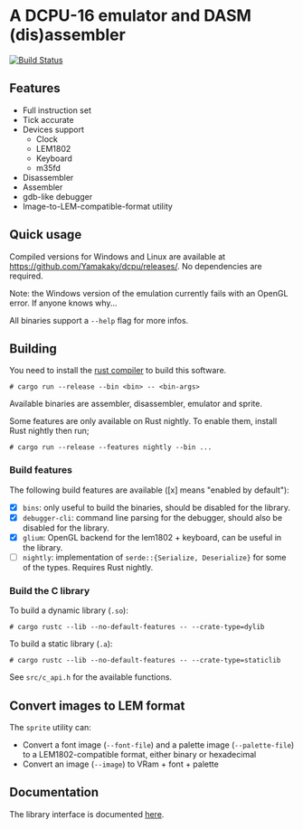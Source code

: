 # A DCPU-16 emulator and DASM (dis)assembler

[![Build Status](https://travis-ci.org/Yamakaky/dcpu.svg?branch=master)](https://travis-ci.org/Yamakaky/dcpu)

## Features

- Full instruction set
- Tick accurate
- Devices support
  - Clock
  - LEM1802
  - Keyboard
  - m35fd
- Disassembler
- Assembler
- gdb-like debugger
- Image-to-LEM-compatible-format utility

## Quick usage

Compiled versions for Windows and Linux are available at
https://github.com/Yamakaky/dcpu/releases/. No dependencies are required.

Note: the Windows version of the emulation currently fails with an OpenGL error.
If anyone knows why...

All binaries support a `--help` flag for more infos.

## Building

You need to install the [rust compiler](https://www.rust-lang.org/) to build this software.

    # cargo run --release --bin <bin> -- <bin-args>

Available binaries are assembler, disassembler, emulator and sprite.

Some features are only available on Rust nightly. To enable them, install Rust
nightly then run;

    # cargo run --release --features nightly --bin ...

### Build features

The following build features are available ([x] means "enabled by default"):

- [x] `bins`: only useful to build the binaries, should be disabled for the
      library.
- [x] `debugger-cli`: command line parsing for the debugger, should also be
      disabled for the library.
- [x] `glium`: OpenGL backend for the lem1802 + keyboard, can be useful in the
      library.
- [ ] `nightly`: implementation of `serde::{Serialize, Deserialize}` for some of
      the types. Requires Rust nightly.

### Build the C library

To build a dynamic library (`.so`):

    # cargo rustc --lib --no-default-features -- --crate-type=dylib

To build a static library (`.a`):

    # cargo rustc --lib --no-default-features -- --crate-type=staticlib

See `src/c_api.h` for the available functions.

## Convert images to LEM format

The `sprite` utility can:

- Convert a font image (`--font-file`) and a palette image (`--palette-file`) to
  a LEM1802-compatible format, either binary or hexadecimal
- Convert an image (`--image`) to VRam + font + palette

## Documentation

The library interface is documented [here](https://docs.rs/dcpu).
